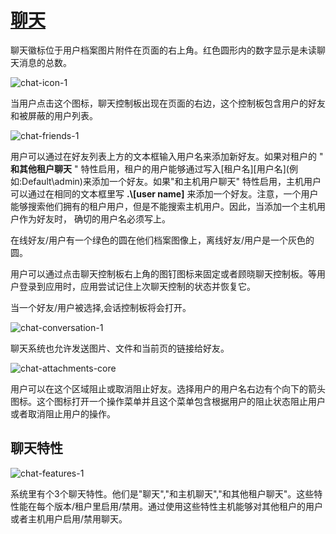 # [聊天](https://docs.aspnetzero.com/en/aspnet-core-angular/latest/Features-Angular-Chat)

聊天徽标位于用户档案图片附件在页面的右上角。红色圆形内的数字显示是未读聊天消息的总数。

![chat-icon-1](/images/aspnetzero/chat-icon-1.png)

当用户点击这个图标，聊天控制板出现在页面的右边，这个控制板包含用户的好友和被屏蔽的用户列表。

![chat-friends-1](/images/aspnetzero/chat-friends-1.png)

用户可以通过在好友列表上方的文本框输入用户名来添加新好友。如果对租户的 " **和其他租户聊天** " 特性启用，租户的用户能够通过写入[租户名]\[用户名](例如:Default\admin)来添加一个好友。如果"和主机用户聊天" 特性启用，主机用户可以通过在相同的文本框里写 **.\\[user name]** 来添加一个好友。注意，一个用户能够搜索他们拥有的租户用户，但是不能搜索主机用户。因此，当添加一个主机用户作为好友时，
确切的用户名必须写上。

在线好友/用户有一个绿色的圆在他们档案图像上，离线好友/用户是一个灰色的圆。

用户可以通过点击聊天控制板右上角的图钉图标来固定或者顾晓聊天控制板。等用户登录到应用时，应用尝试记住上次聊天控制的状态并恢复它。

当一个好友/用户被选择,会话控制板将会打开。

![chat-conversation-1](/images/aspnetzero/chat-conversation-1.png)

聊天系统也允许发送图片、文件和当前页的链接给好友。

![chat-attachments-core](/images/aspnetzero/chat-attachments-core.png)

用户可以在这个区域阻止或取消阻止好友。选择用户的用户名右边有个向下的箭头图标。这个图标打开一个操作菜单并且这个菜单包含根据用户的阻止状态阻止用户或者取消阻止用户的操作。

## 聊天特性

![chat-features-1](/images/aspnetzero/chat-features-1.png)

系统里有个3个聊天特性。他们是"聊天","和主机聊天","和其他租户聊天"。这些特性能在每个版本/租户里启用/禁用。通过使用这些特性主机能够对其他租户的用户或者主机用户启用/禁用聊天。
